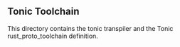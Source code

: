 ## Tonic Toolchain

This directory contains the tonic transpiler and the Tonic rust_proto_toolchain definition.


